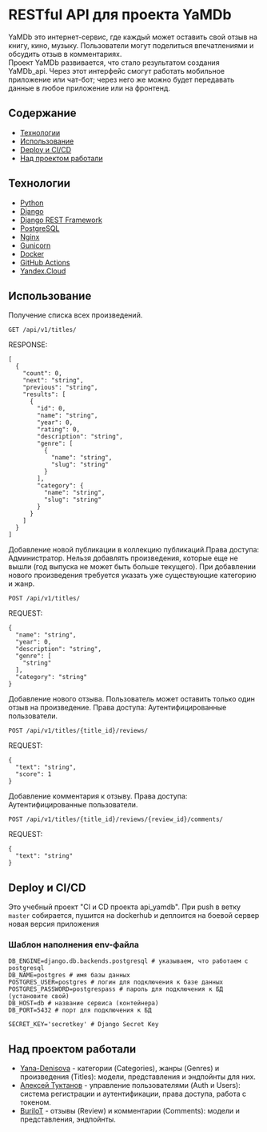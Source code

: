# RESTful API для проекта YaMDb
YaMDb это интернет-сервис, где каждый может оставить свой отзыв на книгу,
кино, музыку. Пользователи могут поделиться впечатлениями и обсудить отзыв
в комментариях.  
Проект YaMDb развивается, что стало результатом создания YaMDb_api.
Через этот интерфейс смогут работать мобильное приложение или чат-бот;
через него же можно будет передавать данные в любое приложение или на фронтенд.

## Содержание
- [Технологии](#технологии)
- [Использование](#использование)
- [Deploy и CI/CD](#deploy-и-cicd)
- [Над проектом работали](#над-проектом-работали)

## Технологии
- [Python](https://www.python.org/)
- [Django](https://www.djangoproject.com/)
- [Django REST Framework](https://www.django-rest-framework.org/)
- [PostgreSQL](https://www.postgresql.org/)
- [Nginx](https://nginx.org/)
- [Gunicorn](https://gunicorn.org/)
- [Docker](https://www.docker.com/)
- [GitHub Actions](https://docs.github.com/en/actions)
- [Yandex.Cloud](https://cloud.yandex.ru/)


## Использование
Получение списка всех произведений.


``` 
GET /api/v1/titles/
```

RESPONSE:

```
[
  {
    "count": 0,
    "next": "string",
    "previous": "string",
    "results": [
      {
        "id": 0,
        "name": "string",
        "year": 0,
        "rating": 0,
        "description": "string",
        "genre": [
          {
            "name": "string",
            "slug": "string"
          }
        ],
        "category": {
          "name": "string",
          "slug": "string"
        }
      }
    ]
  }
]
```

Добавление новой публикации в коллекцию публикаций.Права доступа: Администратор.
Нельзя добавлять произведения, которые еще не вышли (год выпуска не может быть больше текущего).
При добавлении нового произведения требуется указать уже существующие категорию и жанр.

```
POST /api/v1/titles/
```

REQUEST:

```
{
  "name": "string",
  "year": 0,
  "description": "string",
  "genre": [
    "string"
  ],
  "category": "string"
}
```

Добавление нового отзыва. Пользователь может оставить только один отзыв на произведение.
Права доступа: Аутентифицированные пользователи.


```
POST /api/v1/titles/{title_id}/reviews/
```

REQUEST:

```
{
  "text": "string",
  "score": 1
}
```

Добавление комментария к отзыву.
Права доступа: Аутентифицированные пользователи.

```
POST /api/v1/titles/{title_id}/reviews/{review_id}/comments/
```

REQUEST:

```
{
  "text": "string"
}
```

## Deploy и CI/CD
Это учебный проект "CI и CD проекта api_yamdb".
При push в ветку `master` собирается, пушится на dockerhub и деплоится на боевой сервер новая версия приложения
### Шаблон наполнения env-файла
```
DB_ENGINE=django.db.backends.postgresql # указываем, что работаем с postgresql
DB_NAME=postgres # имя базы данных
POSTGRES_USER=postgres # логин для подключения к базе данных
POSTGRES_PASSWORD=postgrespass # пароль для подключения к БД (установите свой)
DB_HOST=db # название сервиса (контейнера)
DB_PORT=5432 # порт для подключения к БД

SECRET_KEY='secretkey' # Django Secret Key
```

## Над проектом работали
- [Yana-Denisova](https://t.me/DenisovaYana) - категории (Categories), жанры (Genres) и произведения (Titles): модели, представления и эндпойнты для них.
- [Алексей Туктанов](https://t.me/atuktanov) - управление пользователями (Auth и Users): система регистрации и аутентификации, права доступа, работа с токеном.
- [BuriloT](https://github.com/BuriloT) - отзывы (Review) и комментарии (Comments): модели и представления, эндпойнты.
